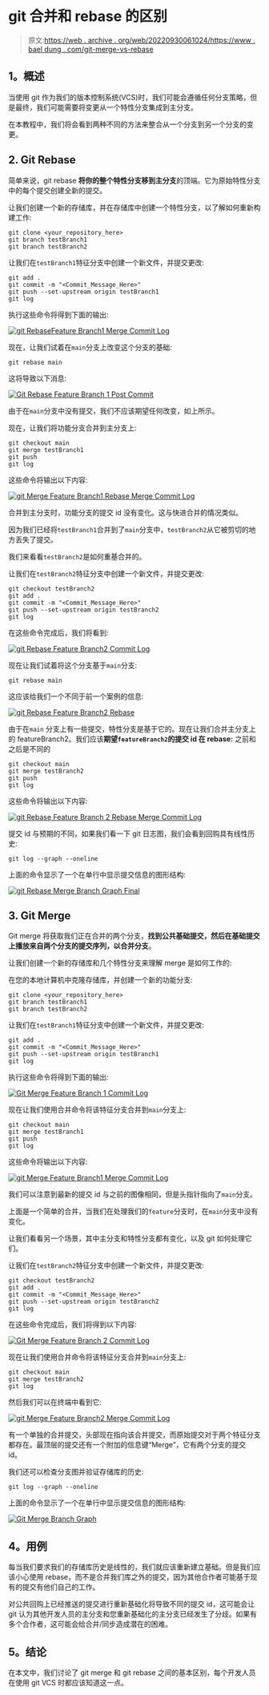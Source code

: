 # git 合并和 rebase 的区别

> 原文:[https://web . archive . org/web/20220930061024/https://www . bael dung . com/git-merge-vs-rebase](https://web.archive.org/web/20220930061024/https://www.baeldung.com/git-merge-vs-rebase)

## **1。概述**

当使用 git 作为我们的版本控制系统(VCS)时，我们可能会遵循任何分支策略，但是最终，我们可能需要将变更从一个特性分支集成到主分支。

在本教程中，我们将会看到两种不同的方法来整合从一个分支到另一个分支的变更。

## **2\. Git Rebase**

简单来说，git rebase **将你的整个特性分支移到主分支**的顶端。它为原始特性分支中的每个提交创建全新的提交。

让我们创建一个新的存储库，并在存储库中创建一个特性分支，以了解如何重新构建工作:

```
git clone <your_repository_here>
git branch testBranch1
git branch testBranch2
```

让我们在`testBranch1`特征分支中创建一个新文件，并提交更改:

```
git add .
git commit -m "<Commit_Message_Here>"
git push --set-upstream origin testBranch1
git log
```

执行这些命令将得到下面的输出:

[![git RebaseFeature Branch1 Merge Commit Log](../Images/eccd082a4d4c05aafbf670158b5ccac1.png)](/web/20220810223629/https://www.baeldung.com/wp-content/uploads/2022/05/gitRebaseFeatureBranch1CommitLog.jpg)

现在，让我们试着在`main`分支上改变这个分支的基础:

```
git rebase main
```

这将导致以下消息:

[![Git Rebase Feature Branch 1 Post Commit](../Images/201944e10be331c4ef8b738679530d28.png)](/web/20220810223629/https://www.baeldung.com/wp-content/uploads/2022/05/gitRebaseFeatureBranch1PostCommit.jpg)

由于在`main`分支中没有提交，我们不应该期望任何改变，如上所示。

现在，让我们将功能分支合并到主分支上:

```
git checkout main
git merge testBranch1
git push
git log
```

这些命令将输出以下内容:

[![git Merge Feature Branch1 Rebase Merge Commit Log](../Images/dfbeff38cf2d0b3170c5f76b13348073.png)](/web/20220810223629/https://www.baeldung.com/wp-content/uploads/2022/05/gitRebaseFeatureBranch1RebaseMergeCommitLog.jpg)

合并到主分支时，功能分支的提交 id 没有变化。这与快进合并的情况类似。

因为我们已经将`testBranch1`合并到了`main`分支中，`testBranch2`从它被剪切的地方丢失了提交。

我们来看看`testBranch2`是如何重基合并的。

让我们在`testBranch2`特征分支中创建一个新文件，并提交更改:

```
git checkout testBranch2
git add .
git commit -m "<Commit_Message_Here>"
git push --set-upstream origin testBranch2
git log
```

在这些命令完成后，我们将看到:

[![git Rebase Feature Branch2 Commit Log](../Images/0e7dcea1983b12277ba2e0b174aa11af.png)](/web/20220810223629/https://www.baeldung.com/wp-content/uploads/2022/05/2_gitRebaseFeatureBranch2CommitLog.jpg)

现在让我们试着将这个分支基于`main`分支:

```
git rebase main
```

这应该给我们一个不同于前一个案例的信息:

[![git Rebase Feature Branch2 Rebase](../Images/915c2eb1a612ec7b10d75c68b06b4910.png)](/web/20220810223629/https://www.baeldung.com/wp-content/uploads/2022/05/gitRebaseFeatureBranch2PostCommit.jpg)

由于在`main` 分支上有一些提交，特性分支是基于它的。现在让我们合并主分支上的 featureBranch2。我们应该**期望`featureBranch2`的提交 id 在 rebase:** 之前和之后是不同的

```
git checkout main
git merge testBranch2
git push
git log
```

这些命令将输出以下内容:

[![git Rebase Feature Branch 2 Rebase Merge Commit Log](../Images/bd6c26beb204bb939eb8695abf4b0e65.png)](/web/20220810223629/https://www.baeldung.com/wp-content/uploads/2022/05/gitRebaseFeatureBranch2RebaseMergeCommitLog.jpg)

提交 id 与预期的不同，如果我们看一下 git 日志图，我们会看到回购具有线性历史:

```
git log --graph --oneline
```

上面的命令显示了一个在单行中显示提交信息的图形结构:

[![git Rebase Merge Branch Graph Final](../Images/108efa54374d95eac53651f17c8eff31.png)](/web/20220810223629/https://www.baeldung.com/wp-content/uploads/2022/05/1_gitRebaseMergeBranchGraphFinal.jpg)

## **3\. Git Merge**

Git merge 将获取我们正在合并的两个分支，**找到公共基础提交，然后在基础提交上播放来自两个分支的提交序列，以合并分支**。

让我们创建一个新的存储库和几个特性分支来理解 merge 是如何工作的:

在您的本地计算机中克隆存储库，并创建一个新的功能分支:

```
git clone <your_repository_here>
git branch testBranch1
git branch testBranch2
```

让我们在`testBranch1`特征分支中创建一个新文件，并提交更改:

```
git add .
git commit -m "<Commit_Message_Here>"
git push --set-upstream origin testBranch1
git log
```

执行这些命令将得到下面的输出:

[![Git Merge Feature Branch 1 Commit Log](../Images/45c7ea3025e0156cf947e34c40642380.png)](/web/20220810223629/https://www.baeldung.com/wp-content/uploads/2022/05/2_gitMergeFeatureBranch1CommitLog.jpg)

现在让我们使用合并命令将该特征分支合并到`main`分支上:

```
git checkout main
git merge testBranch1
git push
git log
```

这些命令将输出以下内容:

[![git Merge Feature Branch1 Merge Commit Log](../Images/f7189e27a03a75215312556bd8e73cae.png)](/web/20220810223629/https://www.baeldung.com/wp-content/uploads/2022/05/gitMergeFeatureBranch1MergeCommitLog.jpg)

我们可以注意到最新的提交 id 与之前的图像相同，但是头指针指向了`main`分支。

上面是一个简单的合并，当我们在处理我们的`feature`分支时，在`main`分支中没有变化。

让我们看看另一个场景，其中主分支和特性分支都有变化，以及 git 如何处理它们。

让我们在`testBranch2`特征分支中创建一个新文件，并提交更改:

```
git checkout testBranch2
git add .
git commit -m "<Commit_Message_Here>"
git push --set-upstream origin testBranch2
git log
```

在这些命令完成后，我们将得到以下内容:

[![Git Merge Feature Branch 2 Commit Log](../Images/49fecd3f0b0abe0a8405dabe048cdf5a.png)](/web/20220810223629/https://www.baeldung.com/wp-content/uploads/2022/05/gitMergeFeatureBranch2CommitLog.jpg)

现在让我们使用合并命令将该特征分支合并到`main`分支上:

```
git checkout main
git merge testBranch2
git log
```

然后我们可以在终端中看到它:

[![git Merge Feature Branch2 Merge Commit Log](../Images/1d446bbc4ae019cc70cf26c2c6af596b.png)](/web/20220810223629/https://www.baeldung.com/wp-content/uploads/2022/05/gitMergeFeatureBranch2MergeCommitLog.jpg)

有一个单独的合并提交，头部现在指向该合并提交，而原始提交对于两个特征分支都存在。最顶层的提交还有一个附加的信息键“Merge”，它有两个分支的提交 id。

我们还可以检查分支图并验证存储库的历史:

```
git log --graph --oneline
```

上面的命令显示了一个在单行中显示提交信息的图形结构:

[![Git Merge Branch Graph](../Images/bcd1b21ea38fea36bb80cf92ca3fd802.png)](/web/20220810223629/https://www.baeldung.com/wp-content/uploads/2022/05/gitMergeBranchGraphFinal.jpg)

## **4。用例**

每当我们要求我们的存储库历史是线性的，我们就应该重新建立基础。但是我们应该小心使用 rebase，而不是合并我们库之外的提交，因为其他合作者可能基于现有的提交有他们自己的工作。

对公共回购上已经推送的提交进行重新基础化将导致不同的提交 id，这可能会让 git 认为其他开发人员的主分支和您重新基础化的主分支已经发生了分歧。如果有多个合作者，这可能会给合并/同步造成潜在的困难。

## **5。结论**

在本文中，我们讨论了 git merge 和 git rebase 之间的基本区别，每个开发人员在使用 git VCS 时都应该知道这一点。
